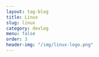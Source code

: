 ```yaml
---
layout: tag-blog
title: Linux
slug: linux
category: devlog
menu: false
order: 3
header-img: "/img/linux-logo.png"
---
```

